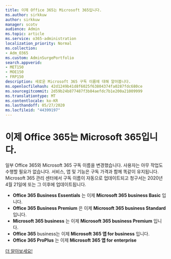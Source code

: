 ```yaml
---
title: 이제 Office 365는 Microsoft 365입니다.
ms.author: sirkkuw
author: sirkkuw
manager: scotv
audience: Admin
ms.topic: article
ms.service: o365-administration
localization_priority: Normal
ms.collection:
- Adm_O365
ms.custom: AdminSurgePortfolio
search.appverid:
- MET150
- MOE150
- FRP150
description: 새로운 Microsoft 365 구독 이름에 대해 알아봅니다.
ms.openlocfilehash: 42d1249b41d8f6025f63804374fa0287fdc680ce
ms.sourcegitcommit: 2d59b24b877487f3b84aefdc7b1e200a21009999
ms.translationtype: MT
ms.contentlocale: ko-KR
ms.lasthandoff: 05/27/2020
ms.locfileid: "44399197"
---
```

# <a name="office-365-is-now-microsoft-365"></a>이제 Office 365는 Microsoft 365입니다.

일부 Office 365와 Microsoft 365 구독 이름을 변경했습니다. 사용자는 아무 작업도 수행할 필요가 없습니다. 서비스, 앱 및 기능은 구독 가격과 함께 똑같이 유지됩니다. Microsoft 365 관리 센터에서 구독 이름이 자동으로 업데이트되고 청구서는 2020년 4월 21일에 또는 그 이후에 업데이트됩니다.

- **Office 365 Business Essentials** 는 이제 **Microsoft 365 business Basic** 입니다.
- **Office 365 Business Premium** 은 이제 **Microsoft 365 business Standard** 입니다.
- **Microsoft 365 business** 는 이제 **Microsoft 365 business Premium** 입니다.
- **Office 365** business는 이제 **Microsoft 365 앱 for business** 입니다.
- **Office 365 ProPlus** 는 이제 **Microsoft 365 앱 for enterprise**

[더 알아보세요!](https://go.microsoft.com/fwlink/?linkid=2120533)
